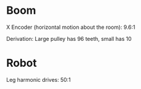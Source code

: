 # Boom #
X Encoder (horizontal motion about the room): 9.6:1

Derivation: Large pulley has 96 teeth, small has 10

# Robot #
Leg harmonic drives: 50:1